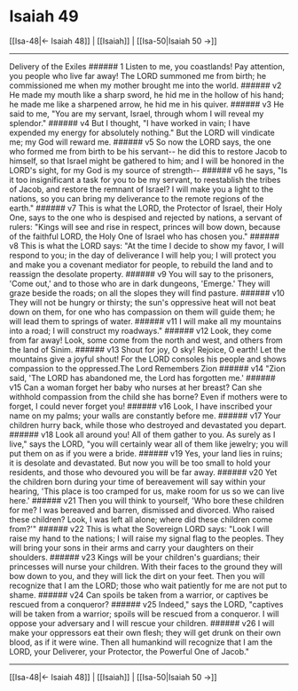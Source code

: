 # Isaiah 49

[[Isa-48|← Isaiah 48]] | [[Isaiah]] | [[Isa-50|Isaiah 50 →]]
***

Delivery of the Exiles ###### 1 Listen to me, you coastlands! Pay attention, you people who live far away! The LORD summoned me from birth; he commissioned me when my mother brought me into the world. ###### v2 He made my mouth like a sharp sword, he hid me in the hollow of his hand; he made me like a sharpened arrow, he hid me in his quiver. ###### v3 He said to me, "You are my servant, Israel, through whom I will reveal my splendor." ###### v4 But I thought, "I have worked in vain; I have expended my energy for absolutely nothing." But the LORD will vindicate me; my God will reward me. ###### v5 So now the LORD says, the one who formed me from birth to be his servant-- he did this to restore Jacob to himself, so that Israel might be gathered to him; and I will be honored in the LORD's sight, for my God is my source of strength-- ###### v6 he says, "Is it too insignificant a task for you to be my servant, to reestablish the tribes of Jacob, and restore the remnant of Israel? I will make you a light to the nations, so you can bring my deliverance to the remote regions of the earth." ###### v7 This is what the LORD, the Protector of Israel, their Holy One, says to the one who is despised and rejected by nations, a servant of rulers: "Kings will see and rise in respect, princes will bow down, because of the faithful LORD, the Holy One of Israel who has chosen you." ###### v8 This is what the LORD says: "At the time I decide to show my favor, I will respond to you; in the day of deliverance I will help you; I will protect you and make you a covenant mediator for people, to rebuild the land and to reassign the desolate property. ###### v9 You will say to the prisoners, 'Come out,' and to those who are in dark dungeons, 'Emerge.' They will graze beside the roads; on all the slopes they will find pasture. ###### v10 They will not be hungry or thirsty; the sun's oppressive heat will not beat down on them, for one who has compassion on them will guide them; he will lead them to springs of water. ###### v11 I will make all my mountains into a road; I will construct my roadways." ###### v12 Look, they come from far away! Look, some come from the north and west, and others from the land of Sinim. ###### v13 Shout for joy, O sky! Rejoice, O earth! Let the mountains give a joyful shout! For the LORD consoles his people and shows compassion to the oppressed.The Lord Remembers Zion ###### v14 "Zion said, 'The LORD has abandoned me, the Lord has forgotten me.' ###### v15 Can a woman forget her baby who nurses at her breast? Can she withhold compassion from the child she has borne? Even if mothers were to forget, I could never forget you! ###### v16 Look, I have inscribed your name on my palms; your walls are constantly before me. ###### v17 Your children hurry back, while those who destroyed and devastated you depart. ###### v18 Look all around you! All of them gather to you. As surely as I live," says the LORD, "you will certainly wear all of them like jewelry; you will put them on as if you were a bride. ###### v19 Yes, your land lies in ruins; it is desolate and devastated. But now you will be too small to hold your residents, and those who devoured you will be far away. ###### v20 Yet the children born during your time of bereavement will say within your hearing, 'This place is too cramped for us, make room for us so we can live here.' ###### v21 Then you will think to yourself, 'Who bore these children for me? I was bereaved and barren, dismissed and divorced. Who raised these children? Look, I was left all alone; where did these children come from?'" ###### v22 This is what the Sovereign LORD says: "Look I will raise my hand to the nations; I will raise my signal flag to the peoples. They will bring your sons in their arms and carry your daughters on their shoulders. ###### v23 Kings will be your children's guardians; their princesses will nurse your children. With their faces to the ground they will bow down to you, and they will lick the dirt on your feet. Then you will recognize that I am the LORD; those who wait patiently for me are not put to shame. ###### v24 Can spoils be taken from a warrior, or captives be rescued from a conqueror? ###### v25 Indeed," says the LORD, "captives will be taken from a warrior; spoils will be rescued from a conqueror. I will oppose your adversary and I will rescue your children. ###### v26 I will make your oppressors eat their own flesh; they will get drunk on their own blood, as if it were wine. Then all humankind will recognize that I am the LORD, your Deliverer, your Protector, the Powerful One of Jacob."

***
[[Isa-48|← Isaiah 48]] | [[Isaiah]] | [[Isa-50|Isaiah 50 →]]
